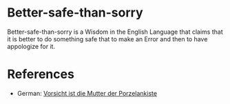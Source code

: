 # Better-safe-than-sorry

Better-safe-than-sorry is a Wisdom in the English Language that claims that it is better to do something safe that to make an Error and then to have appologize for it.

# References

- German: [Vorsicht ist die Mutter der Porzelankiste](300002.md)

